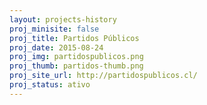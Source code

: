 ```yaml
---
layout: projects-history
proj_minisite: false
proj_title: Partidos Públicos
proj_date: 2015-08-24
proj_img: partidospublicos.png
proj_thumb: partidos-thumb.png
proj_site_url: http://partidospublicos.cl/
proj_status: ativo
---
```

